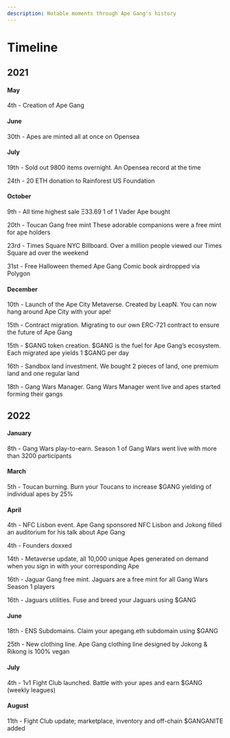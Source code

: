 ```yaml
---
description: Notable moments through Ape Gang's history
---
```


# Timeline

## 2021

#### May

4th - Creation of Ape Gang

#### June

30th - Apes are minted all at once on Opensea

#### July

19th - Sold out 9800 items overnight. An Opensea record at the time

24th - 20 ETH donation to Rainforest US Foundation

#### October

9th - All time highest sale Ξ33.69 1 of 1 Vader Ape bought&#x20;

20th - Toucan Gang free mint These adorable companions were a free mint for ape holders&#x20;

23rd - Times Square NYC Billboard. Over a million people viewed our Times Square ad over the weekend

31st - Free Halloween themed Ape Gang Comic book airdropped via Polygon&#x20;

#### December

10th - Launch of the Ape City Metaverse. Created by LeapN. You can now hang around Ape City with your ape!&#x20;

15th - Contract migration. Migrating to our own ERC-721 contract to ensure the future of Ape Gang&#x20;

15th - $GANG token creation. $GANG is the fuel for Ape Gang’s ecosystem. Each migrated ape yields 1 $GANG per day&#x20;

16th - Sandbox land investment. We bought 2 pieces of land, one premium land and one regular land

18th - Gang Wars Manager. Gang Wars Manager went live and apes started forming their gangs&#x20;

## 2022

#### January

8th - Gang Wars play-to-earn. Season 1 of Gang Wars went live with more than 3200 participants&#x20;

#### March

5th - Toucan burning. Burn your Toucans to increase $GANG yielding of individual apes by 25%&#x20;

#### April

4th - NFC Lisbon event. Ape Gang sponsored NFC Lisbon and Jokong filled an auditorium for his talk about Ape Gang

4th - Founders doxxed

14th - Metaverse update, all 10,000 unique Apes generated on demand when you sign in with your corresponding Ape

16th - Jaguar Gang free mint. Jaguars are a free mint for all Gang Wars Season 1 players&#x20;

16th - Jaguars utilities. Fuse and breed your Jaguars using $GANG&#x20;

#### June

18th - ENS Subdomains. Claim your apegang.eth subdomain using $GANG&#x20;

25th - New clothing line. Ape Gang clothing line designed by Jokong & Rikong is 100% vegan&#x20;

#### July

4th - 1v1 Fight Club launched. Battle with your apes and earn $GANG (weekly leagues)

#### August

11th - Fight Club update; marketplace, inventory and off-chain $GANGANITE added
